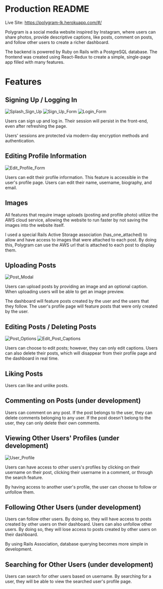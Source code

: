 # Production README

Live Site: https://polygram-lk.herokuapp.com/#/

Polygram is a social media website inspired by Instagram, where users can share photos, provide descriptive captions, like posts, comment on posts, and follow other users to create a richer dashboard.

The backend is powered by Ruby on Rails with a PostgreSQL database. The frontend was created using React-Redux to create a simple, single-page app filled with many features.

# Features

## Signing Up / Logging In

![Splash_Sign_Up](splash_sign_up.png)
![Sign_Up_Form](sign_up_form.png)
![Login_Form](login_form.png)

Users can sign up and log in. Their session will persist in the front-end, even after refreshing the page.

Users' sessions are protected via modern-day encryption methods and authentication.

## Editing Profile Information

![Edit_Profile_Form](edit_profile_form.png)

Users can edit their profile information. This feature is accessible in the user's profile page.
Users can edit their name, username, biography, and email.

## Images

All features that require image uploads (posting and profile photo) utilize the AWS cloud service, allowing the website to run faster by not saving the images into the website itself.

I used a special Rails Active Storage association (has_one_attached) to allow and have access to images that were attached to each post. By doing this, Polygram can use the AWS url that is attached to each post to display them.

## Uploading Posts

![Post_Modal](post_modal.png)

Users can upload posts by providing an image and an optional caption. When uploading users will be able to get an image preview.

The dashboard will feature posts created by the user and the users that they follow.
The user's profile page will feature posts that were only created by the user.

## Editing Posts / Deleting Posts

![Post_Options](image_options.png)
![Edit_Post_Captions](edit_post_caption.png)

Users can choose to edit posts; however, they can only edit captions.
Users can also delete their posts, which will disappear from their profile page and the dashboard in real time.

## Liking Posts

Users can like and unlike posts.

## Commenting on Posts (under development)

Users can comment on any post.
If the post belongs to the user, they can delete comments belonging to any user.
If the post doesn't belong to the user, they can only delete their own comments.

## Viewing Other Users' Profiles (under development)

![User_Profile](user_profile.png)

Users can have access to other users's profiles by clicking on their username on their post, clicking their username in a comment, or through the search feature.

By having access to another user's profile, the user can choose to follow or unfollow them.

## Following Other Users (under development)

Users can follow other users. By doing so, they will have access to posts created by other users on their dashboard.
Users can also unfollow other users. By doing so, they will lose access to posts created by other users on their dashboard.

By using Rails Association, database querying becomes more simple in development.

## Searching for Other Users (under development)

Users can search for other users based on username. By searching for a user, they will be able to view the searched user's profile page.
